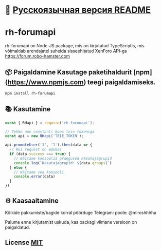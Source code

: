 # 🔗 [Русскоязычная версия README](https://github.com/miroshhhhha/rh-forumapi/blob/main/README.ru.md)
# rh-forumapi 

rh-forumapi on Node-JS package, mis on kirjutatud TypeScriptis, mis võimaldab arendajatel suhelda sisseehitatud XenForo API-ga https://forum.robo-hamster.com 

## 📦 Paigaldamine Kasutage paketihaldurit [npm] (https://www.npmjs.com) teegi paigaldamiseks.

```bash
npm install rh-forumapi
```

## 📚 Kasutamine

```javascript
const { RHapi } = require('rh-forumapi');

// Tehke uue constanti koos teie tokeniga
const api = new RHapi('TEIE_TOKEN');

api.promoteUser('1', '1').then(data => {
  // Kui request on edukas
  if (data.success === true) { 
    // Näitame konsoolis praegused kasutajagrupid
    console.log(`Kasutajagrupid: ${data.groups}`)
  } else {
    // Näitame vea konsooli
    console.error(data)
  }
})
```

## ⚙️ Kaasaaitamine

Kõikide pakkumiste/bagide korral pöörduge Telegrami poole: @miroshhhha

Palume enne kirjutamist uskuda, kas packagi viimane versioon on paigaldatud.

## License [MIT](https://github.com/miroshhhhha/rh-forumapi/blob/main/LICENSE.md)
